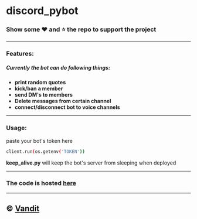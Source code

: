 # discord_pybot
### Show some :heart: and :star: the repo to support the project

---

### **Features**:
##### Currently the bot can do following things:
- **print random quotes**
- **kick/ban a member**
- **send DM's to members**
- **Delete messages from certain channel**
- **connect/disconnect bot to voice channels**

---

### **Usage**:
paste your bot's token here
```sh
client.run(os.getenv('TOKEN'))
```

**keep_alive.py** will keep the bot's server from sleeping when deployed

---
### **The code is hosted [here](https://repl.it/@vanditvasa/vendz#main.py)**
---
## © [Vandit](https://github.com/vendz)
